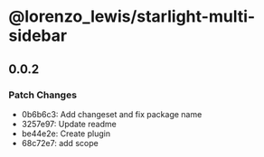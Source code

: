 # @lorenzo_lewis/starlight-multi-sidebar

## 0.0.2

### Patch Changes

- 0b6b6c3: Add changeset and fix package name
- 3257e97: Update readme
- be44e2e: Create plugin
- 68c72e7: add scope
